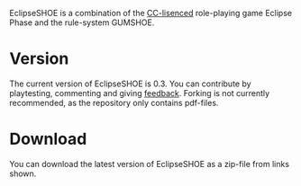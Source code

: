 EclipseSHOE is a combination of the [CC-lisenced](https://creativecommons.org/licenses/) role-playing game Eclipse Phase and the rule-system GUMSHOE.

# Version
The current version of EclipseSHOE is 0.3. You can contribute by playtesting, commenting and giving [feedback](http://bit.ly/epshoequestions). Forking is not currently recommended, as the repository only contains pdf-files.

# Download
You can download the latest version of EclipseSHOE as a zip-file from links shown.
